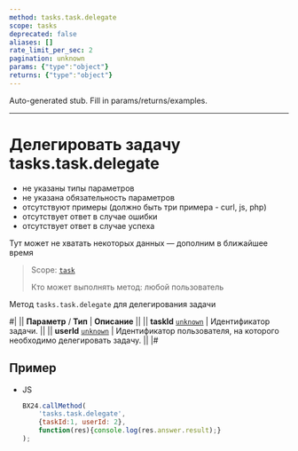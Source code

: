 ```yaml
---
method: tasks.task.delegate
scope: tasks
deprecated: false
aliases: []
rate_limit_per_sec: 2
pagination: unknown
params: {"type":"object"}
returns: {"type":"object"}
---
```


Auto-generated stub. Fill in params/returns/examples.

---

# Делегировать задачу tasks.task.delegate





- не указаны типы параметров
- не указана обязательность параметров
- отсутствуют примеры (должно быть три примера - curl, js, php)
- отсутствует ответ в случае ошибки
- отсутствует ответ в случае успеха
 






Тут может не хватать некоторых данных — дополним в ближайшее время



> Scope: [`task`](../scopes/permissions.md)
>
> Кто может выполнять метод: любой пользователь

Метод `tasks.task.delegate` для делегирования задачи

#|
|| **Параметр** / **Тип** | **Описание** ||
|| **taskId**
[`unknown`](../data-types.md) | Идентификатор задачи. ||
|| **userId**
[`unknown`](../data-types.md) | Идентификатор пользователя, на которого необходимо делегировать задачу. ||
|#

## Пример



- JS

    ```js
    BX24.callMethod(
        'tasks.task.delegate',
        {taskId:1, userId: 2},
        function(res){console.log(res.answer.result);}
    );
    ```




